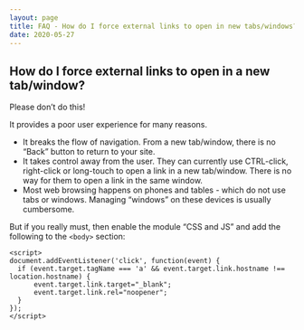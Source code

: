 ```yaml
---
layout: page
title: FAQ - How do I force external links to open in new tabs/windows?
date: 2020-05-27
---
```


## How do I force external links to open in a new tab/window?

Please don’t do this!

It provides a poor user experience for many reasons.

* It breaks the flow of navigation.
From a new tab/window, there is no “Back” button to return to your site.
* It takes control away from the user.
They can currently use CTRL-click, right-click or long-touch to open a link in a new tab/window.
There is no way for them to open a link in the same window.
* Most web browsing happens on phones and tables - which do not use tabs or windows.
Managing “windows” on these devices is usually cumbersome.

But if you really must, then enable the module “CSS and JS” and add the
following to the `<body>` section:

```
<script>
document.addEventListener('click', function(event) {
  if (event.target.tagName === 'a' && event.target.link.hostname !== location.hostname) {
      event.target.link.target="_blank";
      event.target.link.rel="noopener";
  }
});
</script>
```
